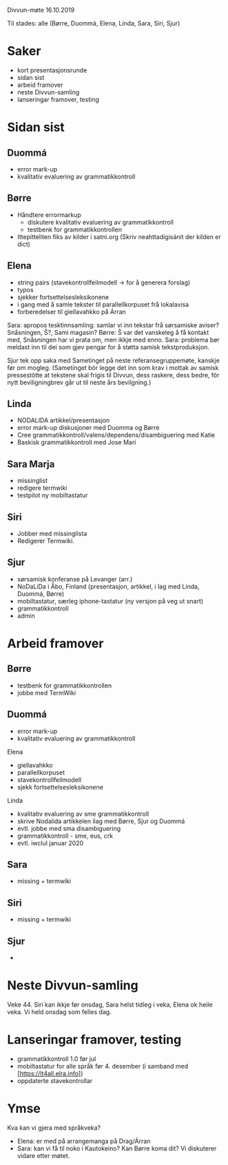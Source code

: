 Divvun-møte 16.10.2019

Til stades: alle (Børre, Duommá, Elena, Linda, Sara, Siri, Sjur)

# Saker
* kort presentasjonsrunde
* sidan sist
* arbeid framover
* neste Divvun-samling
* lanseringar framover, testing

#  Sidan sist
##  Duommá
* error mark-up
* kvalitativ evaluering av grammatikkontroll

##  Børre
* Håndtere errormarkup
    - diskutere kvalitativ evaluering av grammatikkontroll
    - testbenk for grammatikkontrollen
* Ittepitteliten fiks av kilder i satni.org (Skriv neahttadigisánit der kilden er dict)

##  Elena
* string pairs (stavekontrollfeilmodell -> for å generera forslag)
* typos
* sjekker fortsettelsesleksikonene
* i gang med å samle tekster til parallellkorpuset frå lokalavisa
* forberedelser til giellavahkko på Árran

Sara: apropos tesktinnsamling: samlar vi inn tekstar frå sørsamiske aviser?
Snåsningen, Š?, Sami magasin?
Børre: Š var det vanskeleg å få kontakt med, Snåsningen har vi prata om, men
ikkje med enno.
Sara: problema bør meldast inn til dei som gjev pengar for å støtta samisk
tekstproduksjon.

Sjur tek opp saka med Sametinget på neste referansegruppemøte, kanskje før om
mogleg. (Sametinget bör legge det inn som krav i mottak av samisk pressestötte
at tekstene skal frigis til Divvun, dess raskere, dess bedre, för nytt
beviligningbrev går ut til neste års bevilgning.)

##  Linda
* NODALIDA artikkel/presentasjon
* error mark-up diskusjoner med Duomma og Børre
* Cree grammatikkontroll/valens/dependens/disambiguering med Katie
* Baskisk grammatikkontroll med Jose Mari

##  Sara Marja
* missinglist
* redigere termwiki
* testpilot ny mobiltastatur

##  Siri
* Jobber med missinglista
* Redigerer Termwiki.

##  Sjur
* sørsamisk konferanse på Levanger (arr.)
* NoDaLiDa i Åbo, Finland (presentasjon, artikkel, i lag med Linda, Duommá,
  Børre)
* mobiltastatur, særleg iphone-tastatur (ny versjon på veg ut snart)
* grammatikkontroll
* admin

#  Arbeid framover

##  Børre
* testbenk for grammatikkontrollen
* jobbe med TermWiki

##  Duommá
* error mark-up
* kvalitativ evaluering av grammatikkontroll

Elena
* giellavahkko
* parallellkorpuset
* stavekontrollfeilmodell
* sjekk fortsettelsesleksikonene

Linda
* kvalitativ evaluering av sme grammatikkontroll
* skrive Nodalida artikkelen ilag med Børre, Sjur og Duommá
* evtl. jobbe med sma disambiguering
* grammatikkontroll - sme, eus, crk
* evtl. iwclul januar 2020

##  Sara
* missing + termwiki

##  Siri
* missing + termwiki

##  Sjur
*

#  Neste Divvun-samling

Veke 44. Siri kan ikkje før onsdag, Sara helst tidleg i veka, Elena ok heile
veka. Vi held onsdag som felles dag.

#  Lanseringar framover, testing

* grammatikkontroll 1.0 før jul
* mobiltastatur for alle språk før 4. desember (i samband med [https://lt4all.elra.info])
* oppdaterte stavekontrollar

#  Ymse

Kva kan vi gjera med språkveka?

* Elena: er med på arrangemanga på Drag/Árran
* Sara: kan vi få til noko i Kautokeino? Kan Børre koma dit? Vi diskuterer
  vidare etter møtet.
